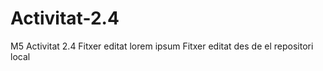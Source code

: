 # Activitat-2.4
M5 Activitat 2.4 
Fitxer editat
lorem ipsum
Fitxer editat des de el repositori local
